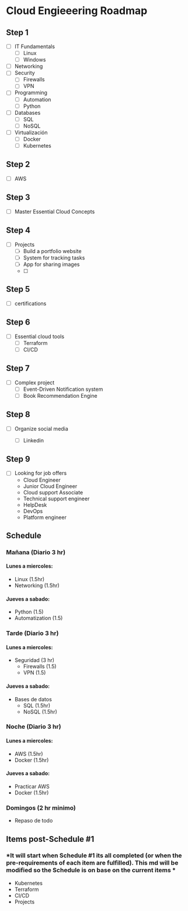 # Cloud Engieeering Roadmap

## Step 1
- [ ] IT Fundamentals
	- [ ] Linux
	- [ ] Windows
- [ ] Networking
- [ ] Security
	- [ ] Firewalls
	- [ ] VPN
- [ ] Programming
	- [ ] Automation
	- [ ] Python
- [ ] Databases
	- [ ] SQL
	- [ ] NoSQL
- [ ] Virtualización
	- [ ] Docker
	- [ ] Kubernetes

## Step 2
- [ ] AWS

## Step 3
- [ ] Master Essential Cloud Concepts

## Step 4
- [ ] Projects
	- [ ] Build a portfolio website
	- [ ] System for tracking tasks
	- [ ] App for sharing images
	- [ ] 
## Step 5 
- [ ] certifications

## Step 6
- [ ] Essential cloud tools
	- [ ] Terraform
	- [ ] CI/CD
	
## Step 7
- [ ] Complex project
	- [ ] Event-Driven Notification system
	- [ ] Book Recommendation Engine
	
## Step 8
- [ ] Organize social media
	- [ ] Linkedin
	

## Step 9
- [ ] Looking for job offers
	- Cloud Engineer
	- Junior Cloud Engineer
	- Cloud support Associate
	- Technical support engineer
	- HelpDesk
	- DevOps
	- Platform engineer
	

## Schedule

### Mañana (Diario 3 hr)
#### Lunes a miercoles:
- Linux (1.5hr)
- Networking (1.5hr)

#### Jueves a sabado:
- Python (1.5)
- Automatization (1.5)

### Tarde (Diario 3 hr)
#### Lunes a miercoles:
- Seguridad (3 hr)
	+ Firewalls (1.5)
	+ VPN (1.5)

#### Jueves a sabado:
- Bases de datos
	+ SQL (1.5hr)
	+ NoSQL (1.5hr)

### Noche (Diario 3 hr)
#### Lunes a miercoles:
- AWS (1.5hr)
- Docker (1.5hr)

#### Jueves a sabado:
- Practicar AWS
- Docker (1.5hr)

### Domingos (2 hr minimo)
- Repaso de todo

## Items post-Schedule #1
### *It will start when Schedule #1 its all completed (or when the pre-requirements of each item are fulfilled). This md will be modified so the Schedule is on base on the current items *

- Kubernetes
- Terraform
- CI/CD
- Projects